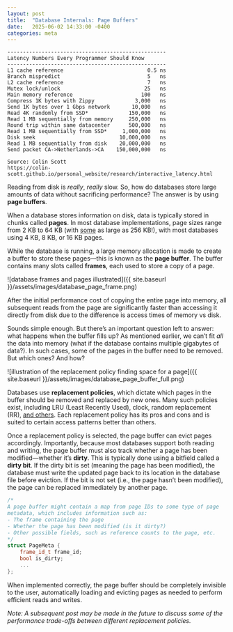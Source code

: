 ```yaml
---
layout: post
title:  "Database Internals: Page Buffers"
date:   2025-06-02 14:33:00 -0400
categories: meta
---
```


```
---------------------------------------------------
Latency Numbers Every Programmer Should Know
---------------------------------------------------
L1 cache reference                           0.5 ns
Branch mispredict                            5   ns
L2 cache reference                           7   ns
Mutex lock/unlock                           25   ns
Main memory reference                      100   ns
Compress 1K bytes with Zippy             3,000   ns
Send 1K bytes over 1 Gbps network       10,000   ns
Read 4K randomly from SSD*             150,000   ns
Read 1 MB sequentially from memory     250,000   ns
Round trip within same datacenter      500,000   ns
Read 1 MB sequentially from SSD*     1,000,000   ns
Disk seek                           10,000,000   ns
Read 1 MB sequentially from disk    20,000,000   ns
Send packet CA->Netherlands->CA    150,000,000   ns

Source: Colin Scott
https://colin-scott.github.io/personal_website/research/interactive_latency.html
```

Reading from disk is *really*, *really* slow. So, how do databases store large
amounts of data without sacrificing performance? The answer is by using
**page buffers**.

When a database stores information on disk, data is typically stored in chunks
called **pages**. In most database implementations, page sizes range from 2 KB
to 64 KB (with
[some](https://github.com/duckdb/duckdb/issues/1394) as large as 256 KB!),
with most databases using 4 KB, 8 KB, or 16 KB pages.

While the database is running, a large memory allocation is made to create a
buffer to store these pages—this is known as the **page buffer**. The buffer
contains many slots called **frames**, each used to store a copy of a page.

![database frames and pages illustrated]({{ site.baseurl }}/assets/images/database_page_frame.png)

After the initial performance cost of copying the entire page into memory,
all subsequent reads from the page are significantly faster than accessing
it directly from disk due to the difference is access times of memory vs disk.

Sounds simple enough. But there’s an important question left to answer: what
happens when the buffer fills up? As mentioned earlier, we can’t fit *all*
the data into memory (what if the database contains multiple gigabytes of data?).
In such cases, some of the pages in the buffer need to be removed. But which ones?
And how?

![illustration of the replacement policy finding space for a page]({{ site.baseurl }}/assets/images/database_page_buffer_full.png)

Databases use **replacement policies**, which dictate which pages in the buffer
should be removed and replaced by new ones. Many such policies exist, including
LRU (Least Recently Used), clock, random replacement (RR),
[and others](https://en.wikipedia.org/wiki/Cache_replacement_policies).
Each replacement policy has its pros and cons and is suited to certain access
patterns better than others.

Once a replacement policy is selected, the page buffer can evict pages accordingly.
Importantly, because most databases support both reading and writing, the page buffer
must also track whether a page has been modified—whether it’s **dirty**.
This is typically done using a bitfield called a **dirty bit**. If the dirty bit
is set (meaning the page has been modified), the database must write the updated
page back to its location in the database file before eviction. If the bit is
not set (i.e., the page hasn’t been modified), the page can be replaced
immediately by another page.

```cpp
/*
A page buffer might contain a map from page IDs to some type of page
metadata, which includes information such as:
- The frame containing the page
- Whether the page has been modified (is it dirty?)
- Other possible fields, such as reference counts to the page, etc.
*/
struct PageMeta {
    frame_id_t frame_id;
    bool is_dirty;
    ...
};
```
When implemented correctly, the page buffer should be completely
invisible to the user, automatically loading  and evicting pages as needed
to perform efficient reads and writes.

*Note: A subsequent post may be made in the future to discuss some of the
performance trade-offs between different replacement policies.*


